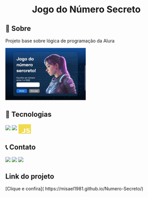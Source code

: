 <h1 style="text-align: center">Jogo do Número Secreto</h1>
<h2> 📰 Sobre</h2>
<p>Projeto base sobre lógica de programação da Alura</p>
<img src="js-curso-2-aula_-/img/projeto-final.png">
<h2> 🚀 Tecnologias</h2>
<img src="https://img.shields.io/badge/HTML-239120?style=for-the-badge&logo=html5&logoColor=white">
<img src="https://img.shields.io/badge/CSS-239120?&style=for-the-badge&logo=css3&logoColor=white">
<img align="center" alt="Misael-Js" height="30" width="40" src="https://raw.githubusercontent.com/devicons/devicon/master/icons/javascript/javascript-plain.svg">

<h2> 📞 Contato</h2>
<div> 
  <a href="https://instagram.com/misaelvborges" target="_blank"><img src="https://img.shields.io/badge/-Instagram-%23E4405F?style=for-the-badge&logo=instagram&logoColor=white" target="_blank"></a>
  <a href = "mailto:misaelborges1981@gmail.com"><img src="https://img.shields.io/badge/-Gmail-%23333?style=for-the-badge&logo=gmail&logoColor=white" target="_blank"></a>
  <a href="https://www.linkedin.com/in/misael-borges-5a5214181" target="_blank"><img src="https://img.shields.io/badge/-LinkedIn-%230077B5?style=for-the-badge&logo=linkedin&logoColor=white" target="_blank"></a> 
  <a href= https://img.shields.io/badge/WhatsApp-25D366?style=for-the-badge&logo=whatsapp&logoColor=white></a>
</div>
<h2>Link do projeto</h2>
[Clique e confira]( https://misael1981.github.io/Numero-Secreto/)
